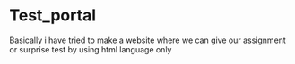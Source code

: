 # Test_portal
Basically i have tried to make a website where we can give our assignment or surprise test  by using html language only
